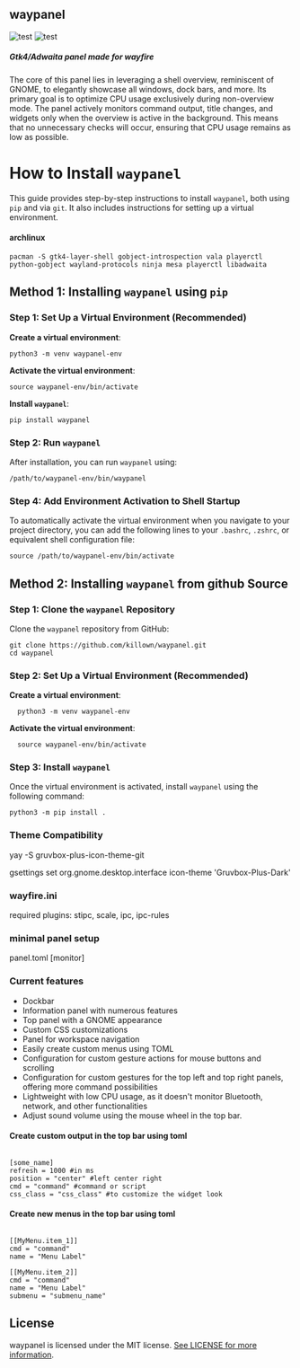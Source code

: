 ## waypanel

![test](https://github.com/user-attachments/assets/e0532323-8032-40d7-9dd4-e02ce41bd227)
![test](https://github.com/user-attachments/assets/d38345e3-9c26-4f26-b9c4-8e7261466b28)

##### _Gtk4/Adwaita panel made for wayfire_

The core of this panel lies in leveraging a shell overview, reminiscent of GNOME, to elegantly showcase all windows, dock bars, and more. Its primary goal is to optimize CPU usage exclusively during non-overview mode. The panel actively monitors command output, title changes, and widgets only when the overview is active in the background. This means that no unnecessary checks will occur, ensuring that CPU usage remains as low as possible.

How to Install `waypanel`
=========================

This guide provides step-by-step instructions to install `waypanel`, both using `pip` and via `git`. It also includes instructions for setting up a virtual environment.

#### archlinux
    
    pacman -S gtk4-layer-shell gobject-introspection vala playerctl python-gobject wayland-protocols ninja mesa playerctl libadwaita


Method 1: Installing `waypanel` using `pip`
-------------------------------------------


### Step 1: Set Up a Virtual Environment (Recommended)

  **Create a virtual environment**:
    
    python3 -m venv waypanel-env
    
  **Activate the virtual environment**:
        
    source waypanel-env/bin/activate
        
  **Install `waypanel`**:
    
    pip install waypanel
    

### Step 2: Run `waypanel`

After installation, you can run `waypanel` using:

    /path/to/waypanel-env/bin/waypanel


### Step 4:  Add Environment Activation to Shell Startup

To automatically activate the virtual environment when you navigate to your project directory, you can add the following lines to your `.bashrc`, `.zshrc`, or equivalent shell configuration file:

    source /path/to/waypanel-env/bin/activate

Method 2: Installing `waypanel` from github Source
-------------------------------------------------

### Step 1: Clone the `waypanel` Repository

Clone the `waypanel` repository from GitHub:

    git clone https://github.com/killown/waypanel.git
    cd waypanel

### Step 2: Set Up a Virtual Environment (Recommended)

  **Create a virtual environment**:
    
      python3 -m venv waypanel-env
    
  **Activate the virtual environment**:
       
      source waypanel-env/bin/activate
      

### Step 3: Install `waypanel`

Once the virtual environment is activated, install `waypanel` using the following command:

    python3 -m pip install .



### Theme Compatibility

yay -S gruvbox-plus-icon-theme-git

gsettings set org.gnome.desktop.interface icon-theme 'Gruvbox-Plus-Dark'




### wayfire.ini

required plugins: stipc, scale, ipc, ipc-rules

### minimal panel setup

panel.toml [monitor]

### Current features

- Dockbar
- Information panel with numerous features
- Top panel with a GNOME appearance
- Custom CSS customizations
- Panel for workspace navigation
- Easily create custom menus using TOML
- Configuration for custom gesture actions for mouse buttons and scrolling
- Configuration for custom gestures for the top left and top right panels, offering more command possibilities
- Lightweight with low CPU usage, as it doesn't monitor Bluetooth, network, and other functionalities
- Adjust sound volume using the mouse wheel in the top bar.

#### Create custom output in the top bar using toml

```

[some_name]
refresh = 1000 #in ms
position = "center" #left center right
cmd = "command" #command or script
css_class = "css_class" #to customize the widget look

```

#### Create new menus in the top bar using toml
```

[[MyMenu.item_1]]
cmd = "command"
name = "Menu Label"

[[MyMenu.item_2]]
cmd = "command"
name = "Menu Label"
submenu = "submenu_name"

```

## License
waypanel is licensed under the MIT license. [See LICENSE for more information](https://github.com/killown/hyprpybar/blob/main/LICENSE).

```

```
